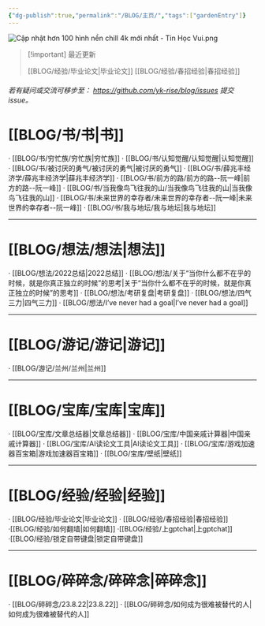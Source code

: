 ```yaml
---
{"dg-publish":true,"permalink":"/BLOG/主页/","tags":["gardenEntry"]}
---
```



![Cập nhật hơn 100 hình nền chill 4k mới nhất - Tin Học Vui.png](/img/user/BLOG/C%E1%BA%ADp%20nh%E1%BA%ADt%20h%C6%A1n%20100%20h%C3%ACnh%20n%E1%BB%81n%20chill%204k%20m%E1%BB%9Bi%20nh%E1%BA%A5t%20-%20Tin%20H%E1%BB%8Dc%20Vui.png)

> [!important] 最近更新
> 
> [[BLOG/经验/毕业论文\|毕业论文]]
> [[BLOG/经验/春招经验\|春招经验]]
> 

######  若有疑问或交流可移步至： https://github.com/yk-rise/blog/issues     提交issue。
# [[BLOG/书/书\|书]]
· [[BLOG/书/穷忙族/穷忙族\|穷忙族]]
· [[BLOG/书/认知觉醒/认知觉醒\|认知觉醒]]
· [[BLOG/书/被讨厌的勇气/被讨厌的勇气\|被讨厌的勇气]]
· [[BLOG/书/薛兆丰经济学/薛兆丰经济学\|薛兆丰经济学]]
· [[BLOG/书/前方的路/前方的路--阮一峰\|前方的路--阮一峰]]
· [[BLOG/书/当我像鸟飞往我的山/当我像鸟飞往我的山\|当我像鸟飞往我的山]]
· [[BLOG/书/未来世界的幸存者/未来世界的幸存者--阮一峰\|未来世界的幸存者--阮一峰]]
· [[BLOG/书/我与地坛/我与地坛\|我与地坛]]

---
# [[BLOG/想法/想法\|想法]]
· [[BLOG/想法/2022总结\|2022总结]]
· [[BLOG/想法/关于“当你什么都不在乎的时候，就是你真正独立的时候”的思考\|关于“当你什么都不在乎的时候，就是你真正独立的时候”的思考]]
· [[BLOG/想法/考研复盘\|考研复盘]]
· [[BLOG/想法/四气三力\|四气三力]]
· [[BLOG/想法/I’ve never had a goal\|I’ve never had a goal]]

---
# [[BLOG/游记/游记\|游记]]
· [[BLOG/游记/兰州/兰州\|兰州]]

---
# [[BLOG/宝库/宝库\|宝库]]
· [[BLOG/宝库/文章总结器\|文章总结器]]
· [[BLOG/宝库/中国亲戚计算器\|中国亲戚计算器]]
· [[BLOG/宝库/AI读论文工具\|AI读论文工具]]
· [[BLOG/宝库/游戏加速器百宝箱\|游戏加速器百宝箱]]
· [[BLOG/宝库/壁纸\|壁纸]]

---
# [[BLOG/经验/经验\|经验]]
· [[BLOG/经验/毕业论文\|毕业论文]]
· [[BLOG/经验/春招经验\|春招经验]]
·[[BLOG/经验/如何翻墙\|如何翻墙]]
·[[BLOG/经验/上gptchat\|上gptchat]]
·[[BLOG/经验/锁定自带键盘\|锁定自带键盘]]


---
# [[BLOG/碎碎念/碎碎念\|碎碎念]]
· [[BLOG/碎碎念/23.8.22\|23.8.22]]
· [[BLOG/碎碎念/如何成为很难被替代的人\|如何成为很难被替代的人]]




